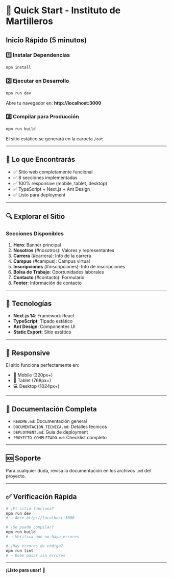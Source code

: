 # 🚀 Quick Start - Instituto de Martilleros

## Inicio Rápido (5 minutos)

### 1️⃣ Instalar Dependencias

```bash
npm install
```

### 2️⃣ Ejecutar en Desarrollo

```bash
npm run dev
```

Abre tu navegador en: **http://localhost:3000**

### 3️⃣ Compilar para Producción

```bash
npm run build
```

El sitio estático se generará en la carpeta `/out`

---

## 📁 Lo que Encontrarás

- ✅ Sitio web completamente funcional
- ✅ 8 secciones implementadas
- ✅ 100% responsive (mobile, tablet, desktop)
- ✅ TypeScript + Next.js + Ant Design
- ✅ Listo para deployment

---

## 🔍 Explorar el Sitio

### Secciones Disponibles

1. **Hero**: Banner principal
2. **Nosotros** (#nosotros): Valores y representantes
3. **Carrera** (#carrera): Info de la carrera
4. **Campus** (#campus): Campus virtual
5. **Inscripciones** (#inscripciones): Info de inscripciones
6. **Bolsa de Trabajo**: Oportunidades laborales
7. **Contacto** (#contacto): Formulario
8. **Footer**: Información de contacto

---

## 🎨 Tecnologías

- **Next.js 14**: Framework React
- **TypeScript**: Tipado estático
- **Ant Design**: Componentes UI
- **Static Export**: Sitio estático

---

## 📱 Responsive

El sitio funciona perfectamente en:

- 📱 Mobile (320px+)
- 📱 Tablet (768px+)
- 💻 Desktop (1024px+)

---

## 📖 Documentación Completa

- `README.md`: Documentación general
- `DOCUMENTACION_TECNICA.md`: Detalles técnicos
- `DEPLOYMENT.md`: Guía de deployment
- `PROYECTO_COMPLETADO.md`: Checklist completo

---

## 🆘 Soporte

Para cualquier duda, revisa la documentación en los archivos `.md` del proyecto.

---

## ✅ Verificación Rápida

```bash
# ¿El sitio funciona?
npm run dev
# → Abre http://localhost:3000

# ¿Se puede compilar?
npm run build
# → Verifica que no haya errores

# ¿Hay errores de código?
npm run lint
# → Debe pasar sin errores
```

---

**¡Listo para usar!** 🎉
